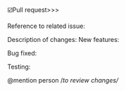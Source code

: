 ☑️Pull request>>>

Reference to related issue:


Description of changes:
  New features:

  Bug fixed:

  Testing:


@mention person /*to review changes/*
